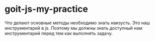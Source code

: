 # goit-js-my-practice

Что делают основные методы необходимо знать наизусть. Это наш инструментарий в js. 
Поэтому мы должны знать доступный нам инструментарий перед тем как выполнять задачу.
